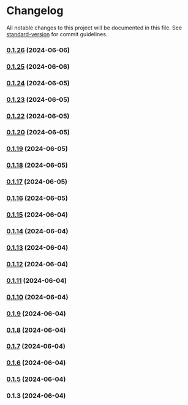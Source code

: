 # Changelog

All notable changes to this project will be documented in this file. See [standard-version](https://github.com/conventional-changelog/standard-version) for commit guidelines.

### [0.1.26](https://github.com/abraham-ukachi/ab-nextjs-animations/compare/v0.1.25...v0.1.26) (2024-06-06)

### [0.1.25](https://github.com/abraham-ukachi/ab-nextjs-animations/compare/v0.1.24...v0.1.25) (2024-06-06)

### [0.1.24](https://github.com/abraham-ukachi/ab-nextjs-animations/compare/v0.1.23...v0.1.24) (2024-06-05)

### [0.1.23](https://github.com/abraham-ukachi/ab-nextjs-animations/compare/v0.1.22...v0.1.23) (2024-06-05)

### [0.1.22](https://github.com/abraham-ukachi/ab-nextjs-animations/compare/v0.1.21...v0.1.22) (2024-06-05)

### [0.1.20](https://github.com/abraham-ukachi/ab-nextjs-animations/compare/v0.1.19...v0.1.20) (2024-06-05)

### [0.1.19](https://github.com/abraham-ukachi/ab-nextjs-animations/compare/v0.1.18...v0.1.19) (2024-06-05)

### [0.1.18](https://github.com/abraham-ukachi/ab-nextjs-animations/compare/v0.1.17...v0.1.18) (2024-06-05)

### [0.1.17](https://github.com/abraham-ukachi/ab-nextjs-animations/compare/v0.1.16...v0.1.17) (2024-06-05)

### [0.1.16](https://github.com/abraham-ukachi/ab-nextjs-animations/compare/v0.1.15...v0.1.16) (2024-06-05)

### [0.1.15](https://github.com/abraham-ukachi/ab-nextjs-animations/compare/v0.1.14...v0.1.15) (2024-06-04)

### [0.1.14](https://github.com/abraham-ukachi/ab-nextjs-animations/compare/v0.1.13...v0.1.14) (2024-06-04)

### [0.1.13](https://github.com/abraham-ukachi/ab-nextjs-animations/compare/v0.1.12...v0.1.13) (2024-06-04)

### [0.1.12](https://github.com/abraham-ukachi/ab-nextjs-animations/compare/v0.1.11...v0.1.12) (2024-06-04)

### [0.1.11](https://github.com/abraham-ukachi/ab-nextjs-animations/compare/v0.1.10...v0.1.11) (2024-06-04)

### [0.1.10](https://github.com/abraham-ukachi/ab-nextjs-animations/compare/v0.1.9...v0.1.10) (2024-06-04)

### [0.1.9](https://github.com/abraham-ukachi/ab-nextjs-animations/compare/v0.1.8...v0.1.9) (2024-06-04)

### [0.1.8](https://github.com/abraham-ukachi/ab-nextjs-animations/compare/v0.1.7...v0.1.8) (2024-06-04)

### [0.1.7](https://github.com/abraham-ukachi/ab-nextjs-animations/compare/v0.1.6...v0.1.7) (2024-06-04)

### [0.1.6](https://github.com/abraham-ukachi/ab-nextjs-animations/compare/v0.1.5...v0.1.6) (2024-06-04)

### [0.1.5](https://github.com/abraham-ukachi/ab-nextjs-animations/compare/v0.1.4...v0.1.5) (2024-06-04)

### 0.1.3 (2024-06-04)
